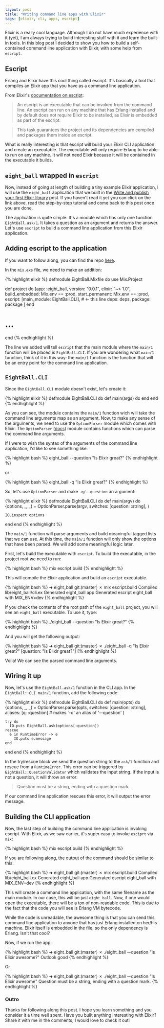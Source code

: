 ```yaml
---
layout: post
title: "Writing command line apps with Elixir"
tags: [elixir, cli, apps, escript]
---
```


Elixir is a really cool language. Although I do not have much experience with it 
(yet), I am always trying to build interesting stuff with it and learn the 
built-in tools. In this blog post I decided to show you how to build a 
self-contained command line application with Elixir, with some help from 
`escript`.

## Escript

Erlang and Elixir have this cool thing called escript. It's basically a tool 
that compiles an Elixir app that you have as a command line application. 

From Elixir's [documentation on escript](http://elixir-lang.org/docs/master/mix/Mix.Tasks.Escript.Build.html):

> An escript is an executable that can be invoked from the command line. An 
> escript can run on any machine that has Erlang installed and by default does 
> not require Elixir to be installed, as Elixir is embedded as part of the 
> escript.

> This task guarantees the project and its dependencies are compiled and packages 
> them inside an escript.

What is really interesting is that escript will build your Elixir CLI 
application and create an executable. The executable will only require Erlang to 
be able to run on any machine. It will not need Elixir because it will be 
contained in the executable it builds.

## `eight_ball` wrapped in `escript`

Now, instead of going at length of building a tiny example Elixir application, 
I will use the `eight_ball` application that we built in the 
[Write and publish your first Elixir library](/writing-elixir-library/) post. If 
you haven't read it yet you can click on the link above, read the step-by-step 
tutorial and come back to this post once you are done. 

The application is quite simple. It's a module which has only one function 
`EightBall.ask/1`. It takes a question as an argument and returns the answer. 
Let's use `escript` to build a command line application from this Elixir 
application. 

## Adding escript to the application

If you want to follow along, you can find the repo 
[here](https://github.com/fteem/eight_ball).

In the `mix.exs` file, we need to make an addition:

{% highlight elixir %}
defmodule EightBall.Mixfile do
  use Mix.Project

  def project do
    [app: :eight_ball,
     version: "0.0.1",
     elixir: "~> 1.0",
     build_embedded: Mix.env == :prod,
     start_permanent: Mix.env == :prod,
     escript: [main_module: EightBall.CLI], # <- this line
     deps: deps,
     package: package ]
  end
  # ...
end
{% endhighlight %}

The line we added will tell `escript` that the main module where the `main/1` 
function will be placed is `EightBall.CLI`. If you are wondering what `main/1` 
function, think of it in this way: the `main/1` function is the function that 
will be an entry point for the command line application. 

## `EightBall.CLI`

Since the `EightBall.CLI` module doesn't exist, let's create it:

{% highlight elixir %}
defmodule EightBall.CLI do
  def main(args) do
  end
end
{% endhighlight %}

As you can see, the module contains the `main/1` function wich will take the 
command line arguments map as an argument. Now, to make any sense of the 
arguments, we need to use the `OptionParser` module which comes with Elixir. 
The `OptionParser` 
([docs](http://elixir-lang.org/docs/v1.0/elixir/OptionParser.html)) module 
contains functions which can parse the command line arguments.

If I were to wish the syntax of the arguments of the command line application, 
I'd like to see something like:

{% highlight bash %}
eight_ball --question "Is Elixir great?"
{% endhighlight %}

or 

{% highlight bash %}
eight_ball -q "Is Elixir great?"
{% endhighlight %}

So, let's use `OptionParser` and make `-q/--question` an argument:

{% highlight elixir %}
defmodule EightBall.CLI do
  def main(argv) do
    {options, _, _} = OptionParser.parse(argv, 
      switches: [question: :string],
    )

    IO.inspect options
  end
end
{% endhighlight %}

The `main/1` function will parse arguments and build meaningful tagged lists 
that we can use. At this time, the `main/1` function will only show the options 
that have been parsed. We will add some meaningful logic later. 

First, let's build the executable with `escript`. To build the executable, in the
project root we need to run:

{% highlight bash %}
mix escript.build
{% endhighlight %}

This will compile the Elixir application and build an `escript` executable.

{% highlight bash %}
➜  eight_ball git:(master) ✗ mix escript.build
Compiled lib/eight_ball/cli.ex
Generated eight_ball app
Generated escript eight_ball with MIX_ENV=dev
{% endhighlight %}

If you check the contents of the root path of the `eight_ball` project, you will
see an `eight_ball` executable. To use it, type:

{% highlight bash %}
./eight_ball --question "Is Elixir great?"
{% endhighlight %}

And you will get the following output:

{% highlight bash %}
➜  eight_ball git:(master) ✗ ./eight_ball -q "Is Elixir great?"
[question: "Is Elixir great?"]
{% endhighlight %}

Voila! We can see the parsed command line arguments.

## Wiring it up

Now, let's use the `EightBall.ask/1` function in the CLI app. In the 
`EightBall::CLI.main/1` function, add the following code:

{% highlight elixir %}
defmodule EightBall.CLI do
  def main(opts) do
    {options, _, _} = OptionParser.parse(opts, 
      switches: [question: :string],
      aliases: [q: :question] # makes '-q' an alias of '--question'
    )

    try do
      IO.puts EightBall.ask(options[:question]) 
    rescue 
      e in RuntimeError -> e
        IO.puts e.message
    end
  end
end
{% endhighlight %}

In the try/rescue block we send the question string to the `ask/1` function and
rescue from a `RuntimeError`. This error can be triggered by 
`EightBall::QuestionValidator` which validates the input string. If the input is
not a question, it will throw an error:

> Question must be a string, ending with a question mark.

If our command line application rescues this error, it will output the error 
message.

## Building the CLI application

Now, the last step of building the command line application is invoking escript.
With Elixir, as we saw earlier, it's super easy to invoke `esciprt` via `mix`:

{% highlight bash %}
mix escript.build
{% endhighlight %}

If you are following along, the output of the command should be similar to this:

{% highlight bash %}
➜  eight_ball git:(master) ✗ mix escript.build
Compiled lib/eight_ball.ex
Generated eight_ball app
Generated escript eight_ball with MIX_ENV=dev
{% endhighlight %}

This will create a command line application, with the same filename as the main
module. In our case, this will be just `eight_ball`. Now, if one would open the
executable, there will be a ton of non-readable code. This is due to the fact
that the code you will see is Erlang VM bytecode.

While the code is unreadable, the awesome thing is that you can send this command
line application to anyone that has just Erlang installed on her/his machine. 
Elixir itself is embedded in the file, so the only dependency is Erlang. 
Isn't that cool?

Now, if we run the app:

{% highlight bash %}
➜  eight_ball git:(master) ✗ ./eight_ball --question "Is Elixir awesome?"
Outlook good
{% endhighlight %}

Or

{% highlight bash %}
➜  eight_ball git:(master) ✗ ./eight_ball --question "Is Elixir awesome"
Question must be a string, ending with a question mark.
{% endhighlight %}

### Outro

Thanks for following along this post. I hope you learn something and you consider
it a time well spent. Have you built anything interesting with Elixir? Share it
with me in the comments, I would love to check it out!
